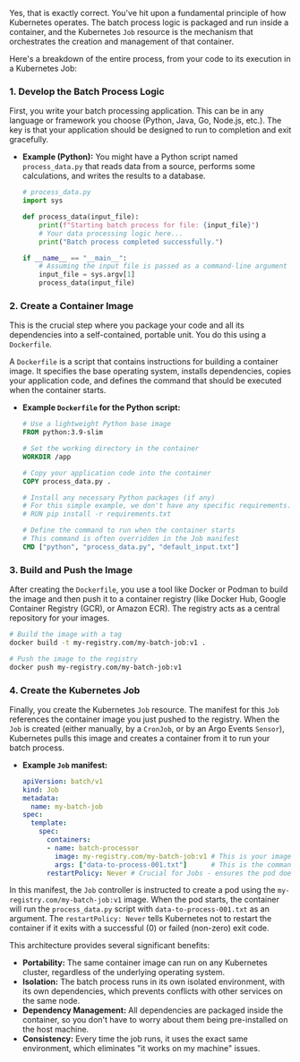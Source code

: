 Yes, that is exactly correct. You've hit upon a fundamental principle of how Kubernetes operates. The batch process logic is packaged and run inside a container, and the Kubernetes `Job` resource is the mechanism that orchestrates the creation and management of that container.

Here's a breakdown of the entire process, from your code to its execution in a Kubernetes Job:

### 1\. Develop the Batch Process Logic

First, you write your batch processing application. This can be in any language or framework you choose (Python, Java, Go, Node.js, etc.). The key is that your application should be designed to run to completion and exit gracefully.

  * **Example (Python):** You might have a Python script named `process_data.py` that reads data from a source, performs some calculations, and writes the results to a database.
    ```python
    # process_data.py
    import sys

    def process_data(input_file):
        print(f"Starting batch process for file: {input_file}")
        # Your data processing logic here...
        print("Batch process completed successfully.")

    if __name__ == "__main__":
        # Assuming the input file is passed as a command-line argument
        input_file = sys.argv[1]
        process_data(input_file)
    ```

### 2\. Create a Container Image

This is the crucial step where you package your code and all its dependencies into a self-contained, portable unit. You do this using a `Dockerfile`.

A `Dockerfile` is a script that contains instructions for building a container image. It specifies the base operating system, installs dependencies, copies your application code, and defines the command that should be executed when the container starts.

  * **Example `Dockerfile` for the Python script:**
    ```dockerfile
    # Use a lightweight Python base image
    FROM python:3.9-slim

    # Set the working directory in the container
    WORKDIR /app

    # Copy your application code into the container
    COPY process_data.py .

    # Install any necessary Python packages (if any)
    # For this simple example, we don't have any specific requirements.
    # RUN pip install -r requirements.txt

    # Define the command to run when the container starts
    # This command is often overridden in the Job manifest
    CMD ["python", "process_data.py", "default_input.txt"]
    ```

### 3\. Build and Push the Image

After creating the `Dockerfile`, you use a tool like Docker or Podman to build the image and then push it to a container registry (like Docker Hub, Google Container Registry (GCR), or Amazon ECR). The registry acts as a central repository for your images.

```bash
# Build the image with a tag
docker build -t my-registry.com/my-batch-job:v1 .

# Push the image to the registry
docker push my-registry.com/my-batch-job:v1
```

### 4\. Create the Kubernetes Job

Finally, you create the Kubernetes `Job` resource. The manifest for this `Job` references the container image you just pushed to the registry. When the `Job` is created (either manually, by a `CronJob`, or by an Argo Events `Sensor`), Kubernetes pulls this image and creates a container from it to run your batch process.

  * **Example `Job` manifest:**
    ```yaml
    apiVersion: batch/v1
    kind: Job
    metadata:
      name: my-batch-job
    spec:
      template:
        spec:
          containers:
          - name: batch-processor
            image: my-registry.com/my-batch-job:v1 # This is your image
            args: ["data-to-process-001.txt"]      # This is the command-line argument for your script
          restartPolicy: Never # Crucial for Jobs - ensures the pod doesn't restart after success
    ```

In this manifest, the `Job` controller is instructed to create a pod using the `my-registry.com/my-batch-job:v1` image. When the pod starts, the container will run the `process_data.py` script with `data-to-process-001.txt` as an argument. The `restartPolicy: Never` tells Kubernetes not to restart the container if it exits with a successful (0) or failed (non-zero) exit code.

This architecture provides several significant benefits:

  * **Portability:** The same container image can run on any Kubernetes cluster, regardless of the underlying operating system.
  * **Isolation:** The batch process runs in its own isolated environment, with its own dependencies, which prevents conflicts with other services on the same node.
  * **Dependency Management:** All dependencies are packaged inside the container, so you don't have to worry about them being pre-installed on the host machine.
  * **Consistency:** Every time the job runs, it uses the exact same environment, which eliminates "it works on my machine" issues.